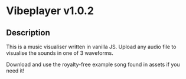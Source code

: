 # Vibeplayer v1.0.2

## Description

This is a music visualiser written in vanilla JS. Upload any audio file to visualise the sounds in one of 3 waveforms.

Download and use the royalty-free example song found in assets if you need it!